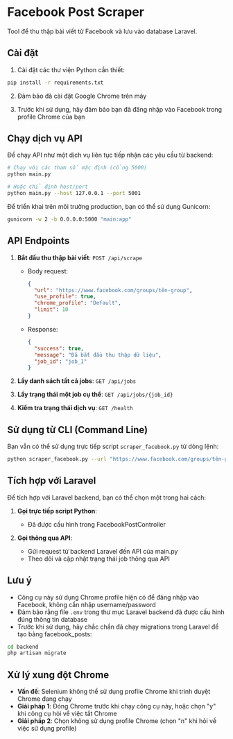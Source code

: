 # Facebook Post Scraper

Tool để thu thập bài viết từ Facebook và lưu vào database Laravel.

## Cài đặt

1. Cài đặt các thư viện Python cần thiết:

```bash
pip install -r requirements.txt
```

2. Đảm bảo đã cài đặt Google Chrome trên máy

3. Trước khi sử dụng, hãy đảm bảo bạn đã đăng nhập vào Facebook trong profile Chrome của bạn

## Chạy dịch vụ API

Để chạy API như một dịch vụ liên tục tiếp nhận các yêu cầu từ backend:

```bash
# Chạy với các tham số mặc định (cổng 5000)
python main.py

# Hoặc chỉ định host/port
python main.py --host 127.0.0.1 --port 5001
```

Để triển khai trên môi trường production, bạn có thể sử dụng Gunicorn:

```bash
gunicorn -w 2 -b 0.0.0.0:5000 "main:app"
```

## API Endpoints

1. **Bắt đầu thu thập bài viết**: `POST /api/scrape`
   - Body request:
     ```json
     {
       "url": "https://www.facebook.com/groups/tên-group",
       "use_profile": true,
       "chrome_profile": "Default", 
       "limit": 10
     }
     ```
   - Response:
     ```json
     {
       "success": true,
       "message": "Đã bắt đầu thu thập dữ liệu",
       "job_id": "job_1"
     }
     ```

2. **Lấy danh sách tất cả jobs**: `GET /api/jobs`

3. **Lấy trạng thái một job cụ thể**: `GET /api/jobs/{job_id}`

4. **Kiểm tra trạng thái dịch vụ**: `GET /health`

## Sử dụng từ CLI (Command Line)

Bạn vẫn có thể sử dụng trực tiếp script `scraper_facebook.py` từ dòng lệnh:

```bash
python scraper_facebook.py --url "https://www.facebook.com/groups/tên-group" --save_to_db true
```

## Tích hợp với Laravel

Để tích hợp với Laravel backend, bạn có thể chọn một trong hai cách:

1. **Gọi trực tiếp script Python**:
   - Đã được cấu hình trong FacebookPostController

2. **Gọi thông qua API**:
   - Gửi request từ backend Laravel đến API của main.py
   - Theo dõi và cập nhật trạng thái job thông qua API

## Lưu ý

- Công cụ này sử dụng Chrome profile hiện có để đăng nhập vào Facebook, không cần nhập username/password
- Đảm bảo rằng file `.env` trong thư mục Laravel backend đã được cấu hình đúng thông tin database
- Trước khi sử dụng, hãy chắc chắn đã chạy migrations trong Laravel để tạo bảng facebook_posts:

```bash
cd backend
php artisan migrate
```

## Xử lý xung đột Chrome

- **Vấn đề**: Selenium không thể sử dụng profile Chrome khi trình duyệt Chrome đang chạy
- **Giải pháp 1**: Đóng Chrome trước khi chạy công cụ này, hoặc chọn "y" khi công cụ hỏi về việc tắt Chrome
- **Giải pháp 2**: Chọn không sử dụng profile Chrome (chọn "n" khi hỏi về việc sử dụng profile) 